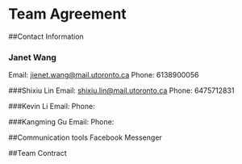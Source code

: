 # Team Agreement

##Contact Information

### Janet Wang
Email: jienet.wang@mail.utoronto.ca
Phone: 6138900056

###Shixiu Lin
Email: shixiu.lin@mail.utoronto.ca
Phone: 6475712831

###Kevin Li
Email:
Phone:

###Kangming Gu
Email:
Phone:

##Communication tools
Facebook Messenger

##Team Contract